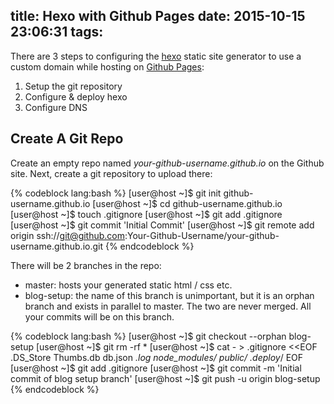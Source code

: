 title: Hexo with Github Pages
date: 2015-10-15 23:06:31
tags:
---
There are 3 steps to configuring the [hexo](https://hexo.io/) static site generator to use a custom domain while hosting on [Github Pages](https://pages.github.com/):

1.  Setup the git repository
2.  Configure & deploy hexo
3.  Configure DNS

## Create A Git Repo

Create an empty repo named _your-github-username.github.io_ on the Github site.  Next, create a git repository to upload there:

{% codeblock lang:bash %}
[user@host ~]$ git init github-username.github.io
[user@host ~]$ cd github-username.github.io
[user@host ~]$ touch .gitignore
[user@host ~]$ git add .gitignore
[user@host ~]$ git commit 'Initial Commit'
[user@host ~]$ git remote add origin ssh://git@github.com:Your-Github-Username/your-github-username.github.io.git
{% endcodeblock %}

There will be 2 branches in the repo:

*  master: hosts your generated static html / css etc.
*  blog-setup: the name of this branch is unimportant, but it is an orphan branch and exists in parallel to master. The two are never merged. All your commits will be on this branch.

{% codeblock lang:bash %}
[user@host ~]$ git checkout --orphan blog-setup
[user@host ~]$ git rm -rf *
[user@host ~]$ cat - > .gitignore <<EOF
.DS_Store
Thumbs.db
db.json
*.log
node_modules/
public/
.deploy*/
EOF
[user@host ~]$ git add .gitignore
[user@host ~]$ git commit -m 'Initial commit of blog setup branch'
[user@host ~]$ git push -u origin blog-setup
{% endcodeblock %}


